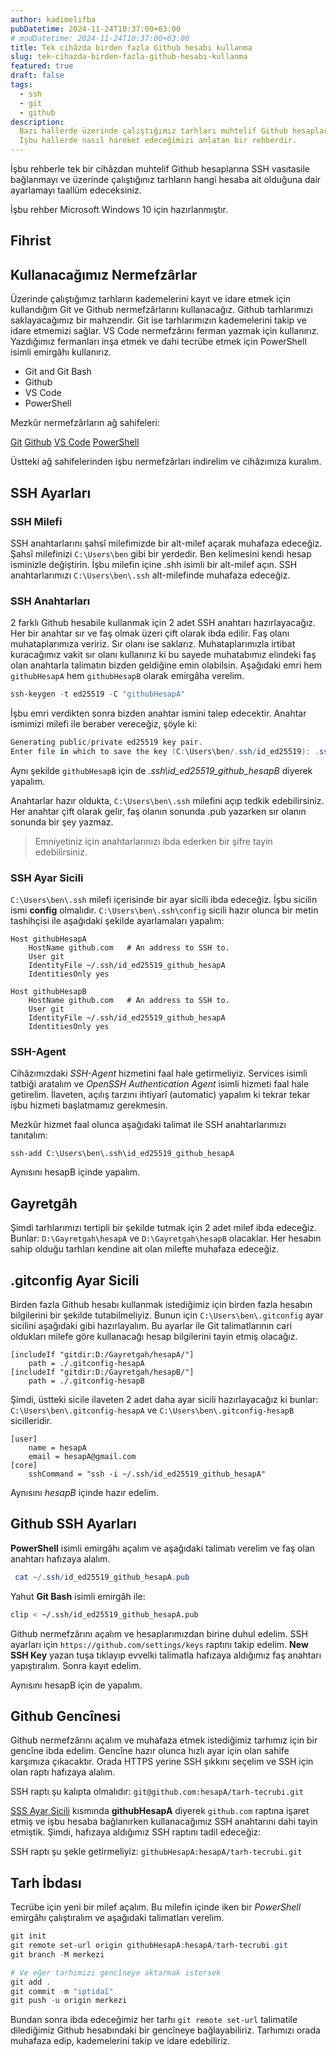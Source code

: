 ```yaml
---
author: kadimelifba
pubDatetime: 2024-11-24T10:37:00+03:00
# modDatetime: 2024-11-24T10:37:00+03:00
title: Tek cihâzda birden fazla Github hesabı kullanma
slug: tek-cihazda-birden-fazla-github-hesabı-kullanma
featured: true
draft: false
tags:
  - ssh
  - git
  - github
description:
  Bazı hallerde üzerinde çalıştığımız tarhları muhtelif Github hesaplarında muhafaza etmek isteriz.
  İşbu hallerde nasıl hareket edeceğimizi anlatan bir rehberdir.
---
```


İşbu rehberle tek bir cihâzdan muhtelif Github hesaplarına SSH vasıtasile bağlanmayı ve üzerinde çalıştığınız
tarhların hangi hesaba ait olduğuna dair ayarlamayı taallüm edeceksiniz.

İşbu rehber Microsoft Windows 10 için hazırlanmıştır.

## Fihrist

## Kullanacağımız Nermefzârlar

Üzerinde çalıştığımız tarhların kademelerini kayıt ve idare etmek için kullandığım Git ve Github nermefzârlarını kullanacağız.
Github tarhlarımızı saklayacağımız bir mahzendir. Git ise tarhlarımızın kademelerini takip ve idare etmemizi sağlar.
VS Code nermefzârını ferman yazmak için kullanırız. Yazdığımız fermanları inşa etmek ve dahi tecrübe etmek için PowerShell isimli
emirgâhı kullanırız.

- Git and Git Bash
- Github
- VS Code
- PowerShell

Mezkûr nermefzârların ağ sahifeleri:

[Git](https://git-scm.com/)
[Github](https://github.com/)
[VS Code](https://code.visualstudio.com/)
[PowerShell](https://github.com/PowerShell/PowerShell)

Üstteki ağ sahifelerinden işbu nermefzârları indirelim ve cihâzımıza kuralım.

## SSH Ayarları

### SSH Milefi

SSH anahtarlarını şahsî milefimizde bir alt-milef açarak muhafaza edeceğiz. Şahsî milefinizi `C:\Users\ben` gibi bir yerdedir. Ben kelimesini kendi hesap isminizle değiştirin.
İşbu milefin içine .shh isimli bir alt-milef açın. SSH anahtarlarımızı `C:\Users\ben\.ssh` alt-milefinde muhafaza edeceğiz.

### SSH Anahtarları

2 farklı Github hesabile kullanmak için 2 adet SSH anahtarı hazırlayacağız. Her bir anahtar sır ve faş olmak üzeri çift olarak ibda edilir.
Faş olanı muhataplarımıza veririz. Sır olanı ise saklarız. Muhataplarımızla irtibat kuracağımız vakit sır olanı kullanırız ki bu sayede muhatabımız
elindeki faş olan anahtarla talimatın bizden geldiğine emin olabilsin. Aşağıdaki emri hem `githubHesapA` hem `githubHesapB` olarak emirgâha verelim.

```ps1
ssh-keygen -t ed25519 -C "githubHesapA"
```

İşbu emri verdikten sonra bizden anahtar ismini talep edecektir. Anahtar ismimizi milefi ile beraber vereceğiz, şöyle ki:

```ps1
Generating public/private ed25519 key pair.
Enter file in which to save the key (C:\Users\ben/.ssh/id_ed25519): .ssh\id_ed25519_github_hesapA
```

Aynı şekilde `githubHesapB` için de _.ssh\id_ed25519_github_hesapB_ diyerek yapalım.

Anahtarlar hazır oldukta, `C:\Users\ben\.ssh` milefini açıp tedkik edebilirsiniz. Her anahtar çift olarak gelir, faş olanın sonunda .pub yazarken
sır olanın sonunda bir şey yazmaz.

> Emniyetiniz için anahtarlarınızı ibda ederken bir şifre tayin edebilirsiniz.

### SSH Ayar Sicili

`C:\Users\ben\.ssh` milefi içerisinde bir ayar sicili ibda edeceğiz. İşbu sicilin ismi **config** olmalıdır. `C:\Users\ben\.ssh\config` sicili hazır olunca
bir metin tashihçisi ile aşağıdaki şekilde ayarlamaları yapalım:

```
Host githubHesapA
    HostName github.com   # An address to SSH to.
    User git
    IdentityFile ~/.ssh/id_ed25519_github_hesapA
    IdentitiesOnly yes

Host githubHesapB
    HostName github.com   # An address to SSH to.
    User git
    IdentityFile ~/.ssh/id_ed25519_github_hesapA
    IdentitiesOnly yes
```

### SSH-Agent

Cihâzımızdaki _SSH-Agent_ hizmetini faal hale getirmeliyiz. Services isimli tatbiği aratalım ve _OpenSSH Authentication Agent_ isimli hizmeti
faal hale getirelim. İlaveten, açılış tarzını ihtiyarî (automatic) yapalım ki tekrar tekar işbu hizmeti başlatmamız gerekmesin.

Mezkûr hizmet faal olunca aşağıdaki talimat ile SSH anahtarlarımızı tanıtalım:

```
ssh-add C:\Users\ben\.ssh\id_ed25519_github_hesapA
```

Aynısını hesapB içinde yapalım.

## Gayretgâh

Şimdi tarhlarımızı tertipli bir şekilde tutmak için 2 adet milef ibda edeceğiz. Bunlar: `D:\Gayretgah\hesapA` ve `D:\Gayretgah\hesapB` olacaklar.
Her hesabın sahip olduğu tarhları kendine ait olan milefte muhafaza edeceğiz.

## .gitconfig Ayar Sicili

Birden fazla Github hesabı kullanmak istediğimiz için birden fazla hesabın bilgilerini bir şekilde tutabilmeliyiz. Bunun için `C:\Users\ben\.gitconfig` ayar sicilini
aşağıdaki gibi hazırlayalım. Bu ayarlar ile Git talimatlarının cari oldukları milefe göre kullanacağı hesap bilgilerini tayin etmiş olacağız.

```
[includeIf "gitdir:D:/Gayretgah/hesapA/"]
	path = ./.gitconfig-hesapA
[includeIf "gitdir:D:/Gayretgah/hesapB/"]
	path = ./.gitconfig-hesapB
```

Şimdi, üstteki sicile ilaveten 2 adet daha ayar sicili hazırlayacağız ki bunlar: `C:\Users\ben\.gitconfig-hesapA` ve `C:\Users\ben\.gitconfig-hesapB` sicilleridir.

```
[user]
	name = hesapA
	email = hesapA@gmail.com
[core]
	sshCommand = "ssh -i ~/.ssh/id_ed25519_github_hesapA"
```

Aynısını _hesapB_ içinde hazır edelim.

## Github SSH Ayarları

**PowerShell** isimli emirgâhı açalım ve aşağıdaki talimatı verelim ve faş olan anahtarı hafızaya alalım.

```ps1
 cat ~/.ssh/id_ed25519_github_hesapA.pub
```

Yahut **Git Bash** isimli emirgâh ile:

```bash
clip < ~/.ssh/id_ed25519_github_hesapA.pub
```

Github nermefzârını açalım ve hesaplarımızdan birine duhul edelim. SSH ayarları için `https://github.com/settings/keys` raptını takip edelim.
**New SSH Key** yazan tuşa tıklayıp evvelki talimatla hafızaya aldığımız faş anahtarı yapıştıralım. Sonra kayıt edelim.

Aynısını hesapB için de yapalım.

## Github Gencînesi

Github nermefzârını açalım ve muhafaza etmek istediğimiz tarhımız için bir gencîne ibda edelim. Gencîne hazır olunca hızlı ayar için olan sahife
karşımıza çıkacaktır. Orada HTTPS yerine SSH şıkkını seçelim ve SSH için olan raptı hafızaya alalım.

SSH raptı şu kalıpta olmalıdır: `git@github.com:hesapA/tarh-tecrubi.git`

[SSS Ayar Sicili](#ssh-ayar-sicili) kısmında **githubHesapA** diyerek `github.com` raptına işaret etmiş ve işbu hesaba bağlanırken kullanacağımız
SSH anahtarını dahi tayin etmiştik. Şimdi, hafızaya aldığımız SSH raptını tadil edeceğiz:

SSH raptı şu şekle getirmeliyiz: `githubHesapA:hesapA/tarh-tecrubi.git`

## Tarh İbdası

Tecrübe için yeni bir milef açalım. Bu milefin içinde iken bir _PowerShell_ emirgâhı çalıştıralım ve aşağıdaki talimatları verelim.

```ps1
git init
git remote set-url origin githubHesapA:hesapA/tarh-tecrubi.git
git branch -M merkezi

# Ve eğer tarhımızı gencîneye aktarmak istersek
git add .
git commit -m "iptidaî"
git push -u origin merkezi
```

Bundan sonra ibda edeceğimiz her tarhı `git remote set-url` talimatile dilediğimiz Github hesabındaki bir gencîneye bağlayabiliriz.
Tarhımızı orada muhafaza edip, kademelerini takip ve idare edebiliriz.
